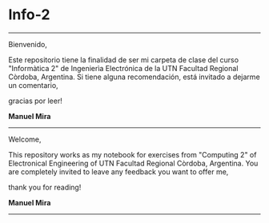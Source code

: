 # Info-2
------------------------------------------------------------------------------------------------
Bienvenido,

  Este repositorio tiene la finalidad de ser mi carpeta de clase del curso "Informàtica 2" de Ingenierìa Electrónica de la UTN Facultad Regional Còrdoba, Argentina. Si tiene alguna recomendación, está invitado a dejarme un comentario,

gracias por leer!

__Manuel Mira__

------------------------------------------------------------------------------------------------

Welcome,

  This repository works as my notebook for exercises from "Computing 2" of Electronical Engineering of UTN Facultad Regional Còrdoba, Argentina. You are completely invited to leave any feedback you want to offer me,
  
  thank you for reading!
  
  __Manuel Mira__
 
  ------------------------------------------------------------------------------------------------
